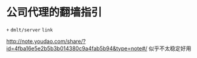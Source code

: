 # 公司代理的翻墙指引
`+` `dmlt/server` `link`

http://note.youdao.com/share/?id=4fba16e5e2b5b3b014380c9a4fab5b94&type=note#/
似乎不太稳定好用
